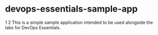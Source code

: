 # devops-essentials-sample-app

1
2
This is a simple sample application intended to be used alongside the labs for DevOps Essentials.
